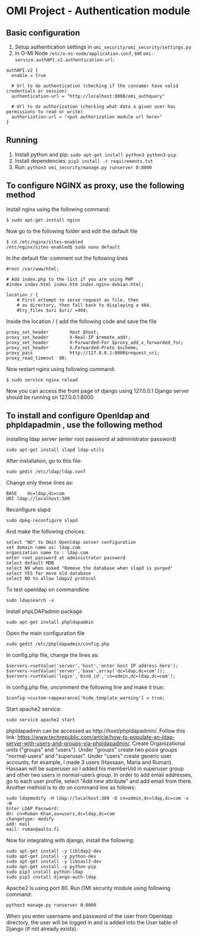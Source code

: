 OMI Project - Authentication module
===============================


Basic configuration
-------

1. Setup authentication settings in `omi_security/omi_security/settings.py`
2. In O-MI Node `/etc/o-mi-node/application.conf`, set `omi-service.authAPI.v2.authentication-url`:
```
authAPI.v2 {
  enable = true

  # Url to do authentication (checking if the consumer have valid credentials or session)
  authentication-url = "http://localhost:8000/omi_authquery"

  # Url to do authorization (checking what data a given user has permissions to read or write)
  authorization-url = "<put authorization module url here>"
}
```


Running
-------

1. Install python and pip: `sudo apt-get install python3 python3-pip`
1. Install dependencies: `pip3 install -r requirements.txt`
2. Run: `python3 omi_security/manage.py runserver 0:8000`



To configure NGINX as proxy, use the following method
------------------------------------------------


Install nginx using the following command:

```
$ sudo apt-get install nginx
```
Now go to the following folder and edit the default file

```
$ cd /etc/nginx/sites-enabled
/etc/nginx/sites-enabled$ sudo nano default
```

In the default file: comment out the following lines
```
#root /var/www/html;

# Add index.php to the list if you are using PHP
#index index.html index.htm index.nginx-debian.html;

location / {
    # First attempt to serve request as file, then
    # as directory, then fall back to displaying a 404.
    #try_files $uri $uri/ =404;

```
Inside the location / {   add the following code and save the file
```
proxy_set_header        Host $host;
proxy_set_header        X-Real-IP $remote_addr;
proxy_set_header        X-Forwarded-For $proxy_add_x_forwarded_for;
proxy_set_header        X-Forwarded-Proto $scheme;
proxy_pass              http://127.0.0.1:8000$request_uri;
proxy_read_timeout  90;

```

Now restart nginx using following command:
```
$ sudo service nginx reload
```
Now you can access the front page of django using 127.0.0.1
Django server should be running on 127.0.0.1:8000



To install and configure Openldap and phpldapadmin , use the following method
-----------------------------------------------------------------


Installing ldap server (enter root password at administrator password)
```
sudo apt-get install slapd ldap-utils
```

After installation, go to this file:
```
sudo gedit /etc/ldap/ldap.conf
```

Change only these lines as:
```
BASE	dc=ldap,dc=com
URI	ldap://localhost:389
```

Reconfigure slapd
```
sudo dpkg-reconfigure slapd
```

And make the following choices:
```
select "NO" to Omit Openldap server configuration
set domain name as: ldap.com
organization name to : ldap.com
enter root password at administrator password
select default MDB
select NO when asked "Remove the database when slapd is purged"
select YES for move old database
select NO to allow ldapv2 protocol
```
To test openldap on commandline
```
sudo ldapsearch -x
```

Install  phpLDAPadmin package
```
sudo apt-get install phpldapadmin
```

Open the main configuration file
```
sudo gedit /etc/phpldapadmin/config.php
```

In config.php file, change the lines as:
```
$servers->setValue('server','host','enter host IP address here');
$servers->setValue('server','base',array('dc=ldap,dc=com'));
$servers->setValue('login','bind_id','cn=admin,dc=ldap,dc=com');
```
In config.php file, uncomment the following line and make it true:
```
$config->custom->appearance['hide_template_warning'] = true;
```

Start apache2 service:
```
sudo service apache2 start
```
phpldapadmin can be accessed as http://host/phpldapadmin/.
Follow this link: https://www.techrepublic.com/article/how-to-populate-an-ldap-server-with-users-and-groups-via-phpldapadmin/.
Create Organizational units ("groups" and "users"). Under "groups" create two posix groups "normal-users" and "superuser". Under "users" create generic user accounts,
for example, I made 3 users (Hassaan, Maria and Ruman). Hassaan will be superuser so I added his memberUid in superuser group and other two users in normal-users
group.
In order to add email addresses, go to each user profile, select "Add new attribute" and add email from there. Another method is to do on command line as follows:
```
sudo ldapmodify -H ldap://localhost:389 -D cn=admin,dc=ldap,dc=com -x -W
Enter LDAP Password:
dn: cn=Ruman Khan,ou=users,dc=ldap,dc=com
changetype: modify
add: mail
mail: ruman@aalto.fi
 ```

Now for integrating with django, install the following:
```
sudo apt-get install -y libldap2-dev
sudo apt-get install -y python-dev
sudo apt-get install -y libsasl2-dev
sudo apt-get install -y python-pip
sudo pip3 install python-ldap
sudo pip3 install django-auth-ldap
```
Apache2 is using port 80. Run OMI security module using following command:
```
python3 manage.py runserver 0:8000
```
When you enter username and password of the user from Openldap directory,
the user will be logged in and is added into the User table of Django (if not already exists).










